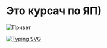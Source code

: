 # Это курсач по ЯП)
![Привет](https://c.tenor.com/y4Ie8h0H-TwAAAAM/cat-typing.gif) 

[![Typing SVG](https://readme-typing-svg.herokuapp.com?color=Blue&lines=Алексей+Михайлович+примите+мою+КР)](https://git.io/typing-svg) 
